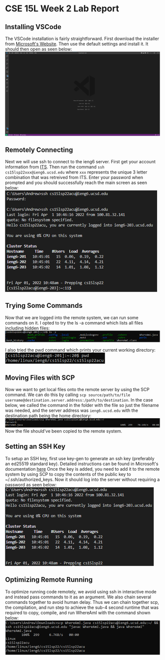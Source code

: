 # CSE 15L Week 2 Lab Report

## Installing VSCode
The VSCode installation is fairly straightforward.
First download the installer from [Microsoft's Website](https://code.visualstudio.com/).
Then use the default settings and install it.
It should then open as seen below:  
![](images/VSCode.png)

## Remotely Connecting
Next we will use ssh to connect to the ieng6 server.
First get your account information from [ITS](https://sdacs.ucsd.edu/~icc/index.php).
Then run the command `ssh cs15lsp22xxx@ieng6.ucsd.edu` where
`xxx` represents the unique 3 letter combination that was
retreived from ITS. Enter your password when prompted
and you should successfully reach the main screen
as seen below:  
![](images/RemoteConnection.png)

## Trying Some Commands
Now that we are logged into the remote system, 
we can run some commands on it. I opted to try
the ls -a command which lists all files including
hidden files:  
![](images/RunningCommands1.png)

I also tried the pwd command which prints your
current working directory:  
![](images/RunningCommands2.png)

## Moving Files with SCP
Now we want to get local files onto the remote
server by using the SCP command. We can do this
by calling `scp source/path/to/file username@destination.server.address:/path/to/destination`.
In the case below, we called the command in the folder
with the file so just the filename was needed, and
the server address was `ieng6.ucsd.edu` with the
destination path being the home directory:
![](images/SCP.png)
Now the file should've been copied to the remote system.

## Setting an SSH Key
To setup an SSH key, first use key-gen to generate
an ssh key (preferably an ed25519 standard key).
Detailed instructions can be found in Microsoft's
documentation [here](https://docs.microsoft.com/en-us/windows-server/administration/openssh/openssh_keymanagement#user-key-generation)
Once the key is added, you need to add it to the remote
system by using SCP to copy the contents of the
public key to ~/.ssh/authorized_keys. Now it should
log into the server without requiring a password as seen
below:  
![](images/SSHKeyLogin.png)

## Optimizing Remote Running
To optimize running code remotely, we avoid using
ssh in interactive mode and instead pass commands
to it as an argument. We also chain several commands
together to avoid human delay. Thus we can chain together
scp, the compilation, and run step to achieve the 
sub-4 second runtime that was required to copy, compile,
and run WhereAmI with the command
shown below: 
![](images/Optimization.png)

